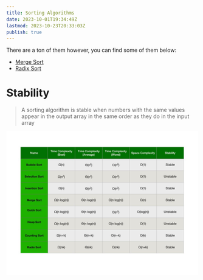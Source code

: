 ```yaml
---
title: Sorting Algorithms
date: 2023-10-01T19:34:49Z
lastmod: 2023-10-23T20:33:03Z
publish: true
---
```


There are a ton of them however, you can find some of them below:
- [Merge Sort](Merge%20Sort.md)
- [Radix Sort](Radix%20Sort.md)
# Stability

> A sorting algorithm is stable when numbers with the same values appear in the output array in the same order as they do in the input array

​![image](../_old-attachments/comparison-sorting-algorithms.png)​

